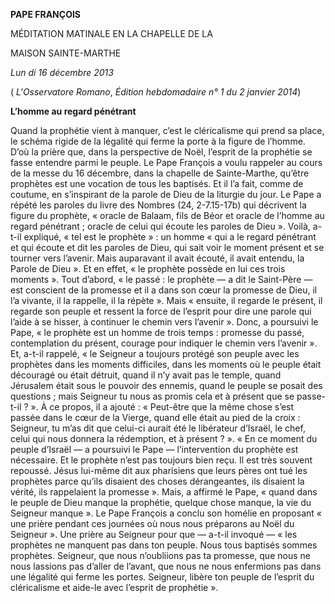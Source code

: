 **PAPE FRANÇOIS**

MÉDITATION MATINALE EN LA CHAPELLE DE LA

MAISON SAINTE-MARTHE

*Lun* *di 16 décembre 2013*

( *L'Osservatore Romano*, *Édition hebdomadaire n° 1 du 2 janvier 2014*)

**L’homme au regard pénétrant**

Quand la prophétie vient à manquer, c’est le cléricalisme qui prend sa place, le schéma rigide de la légalité qui ferme la porte à la figure de l’homme. D’où la prière que, dans la perspective de Noël, l’esprit de la prophétie se fasse entendre parmi le peuple. Le Pape François a voulu rappeler au cours de la messe du 16 décembre, dans la chapelle de Sainte-Marthe, qu’être prophètes est une vocation de tous les baptisés. Et il l’a fait, comme de coutume, en s’inspirant de la parole de Dieu de la liturgie du jour. Le Pape a répété les paroles du livre des Nombres (24, 2-7.15-17b) qui décrivent la figure du prophète, « oracle de Balaam, fils de Béor et oracle de l’homme au regard pénétrant ; oracle de celui qui écoute les paroles de Dieu ». Voilà, a-t-il expliqué, « tel est le prophète » : un homme « qui a le regard pénétrant et qui écoute et dit les paroles de Dieu, qui sait voir le moment présent et se tourner vers l’avenir. Mais auparavant il avait écouté, il avait entendu, la Parole de Dieu ». Et en effet, « le prophète possède en lui ces trois moments ». Tout d’abord, « le passé : le prophète — a dit le Saint-Père — est conscient de la promesse et il a dans son cœur la promesse de Dieu, il l’a vivante, il la rappelle, il la répète ». Mais « ensuite, il regarde le présent, il regarde son peuple et ressent la force de l’esprit pour dire une parole qui l’aide à se hisser, à continuer le chemin vers l’avenir ». Donc, a poursuivi le Pape, « le prophète est un homme de trois temps : promesse du passé, contemplation du présent, courage pour indiquer le chemin vers l’avenir ». Et, a-t-il rappelé, « le Seigneur a toujours protégé son peuple avec les prophètes dans les moments difficiles, dans les moments où le peuple était découragé ou était détruit, quand il n’y avait pas le temple, quand Jérusalem était sous le pouvoir des ennemis, quand le peuple se posait des questions ; mais Seigneur tu nous as promis cela et à présent que se passe-t-il ? ». À ce propos, il a ajouté : « Peut-être que la même chose s’est passée dans le cœur de la Vierge, quand elle était au pied de la croix : Seigneur, tu m’as dit que celui-ci aurait été le libérateur d’Israël, le chef, celui qui nous donnera la rédemption, et à présent ? ». « En ce moment du peuple d’Israël — a poursuivi le Pape — l’intervention du prophète est nécessaire. Et le prophète n’est pas toujours bien reçu. Il est très souvent repoussé. Jésus lui-même dit aux pharisiens que leurs pères ont tué les prophètes parce qu’ils disaient des choses dérangeantes, ils disaient la vérité, ils rappelaient la promesse ». Mais, a affirmé le Pape, « quand dans le peuple de Dieu manque la prophétie, quelque chose manque, la vie du Seigneur manque ». Le Pape François a conclu son homélie en proposant « une prière pendant ces journées où nous nous préparons au Noël du Seigneur ». Une prière au Seigneur pour que — a-t-il invoqué — « les prophètes ne manquent pas dans ton peuple. Nous tous baptisés sommes prophètes. Seigneur, que nous n’oubliions pas ta promesse, que nous ne nous lassions pas d’aller de l’avant, que nous ne nous enfermions pas dans une légalité qui ferme les portes. Seigneur, libère ton peuple de l’esprit du cléricalisme et aide-le avec l’esprit de prophétie ».